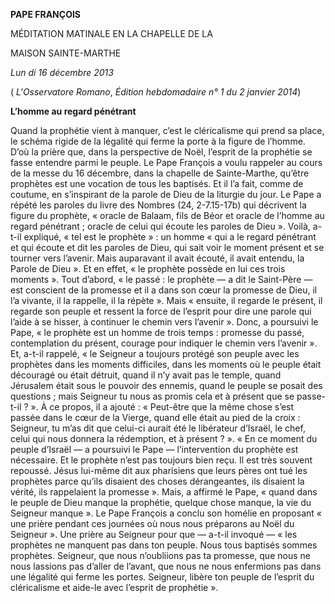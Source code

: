 **PAPE FRANÇOIS**

MÉDITATION MATINALE EN LA CHAPELLE DE LA

MAISON SAINTE-MARTHE

*Lun* *di 16 décembre 2013*

( *L'Osservatore Romano*, *Édition hebdomadaire n° 1 du 2 janvier 2014*)

**L’homme au regard pénétrant**

Quand la prophétie vient à manquer, c’est le cléricalisme qui prend sa place, le schéma rigide de la légalité qui ferme la porte à la figure de l’homme. D’où la prière que, dans la perspective de Noël, l’esprit de la prophétie se fasse entendre parmi le peuple. Le Pape François a voulu rappeler au cours de la messe du 16 décembre, dans la chapelle de Sainte-Marthe, qu’être prophètes est une vocation de tous les baptisés. Et il l’a fait, comme de coutume, en s’inspirant de la parole de Dieu de la liturgie du jour. Le Pape a répété les paroles du livre des Nombres (24, 2-7.15-17b) qui décrivent la figure du prophète, « oracle de Balaam, fils de Béor et oracle de l’homme au regard pénétrant ; oracle de celui qui écoute les paroles de Dieu ». Voilà, a-t-il expliqué, « tel est le prophète » : un homme « qui a le regard pénétrant et qui écoute et dit les paroles de Dieu, qui sait voir le moment présent et se tourner vers l’avenir. Mais auparavant il avait écouté, il avait entendu, la Parole de Dieu ». Et en effet, « le prophète possède en lui ces trois moments ». Tout d’abord, « le passé : le prophète — a dit le Saint-Père — est conscient de la promesse et il a dans son cœur la promesse de Dieu, il l’a vivante, il la rappelle, il la répète ». Mais « ensuite, il regarde le présent, il regarde son peuple et ressent la force de l’esprit pour dire une parole qui l’aide à se hisser, à continuer le chemin vers l’avenir ». Donc, a poursuivi le Pape, « le prophète est un homme de trois temps : promesse du passé, contemplation du présent, courage pour indiquer le chemin vers l’avenir ». Et, a-t-il rappelé, « le Seigneur a toujours protégé son peuple avec les prophètes dans les moments difficiles, dans les moments où le peuple était découragé ou était détruit, quand il n’y avait pas le temple, quand Jérusalem était sous le pouvoir des ennemis, quand le peuple se posait des questions ; mais Seigneur tu nous as promis cela et à présent que se passe-t-il ? ». À ce propos, il a ajouté : « Peut-être que la même chose s’est passée dans le cœur de la Vierge, quand elle était au pied de la croix : Seigneur, tu m’as dit que celui-ci aurait été le libérateur d’Israël, le chef, celui qui nous donnera la rédemption, et à présent ? ». « En ce moment du peuple d’Israël — a poursuivi le Pape — l’intervention du prophète est nécessaire. Et le prophète n’est pas toujours bien reçu. Il est très souvent repoussé. Jésus lui-même dit aux pharisiens que leurs pères ont tué les prophètes parce qu’ils disaient des choses dérangeantes, ils disaient la vérité, ils rappelaient la promesse ». Mais, a affirmé le Pape, « quand dans le peuple de Dieu manque la prophétie, quelque chose manque, la vie du Seigneur manque ». Le Pape François a conclu son homélie en proposant « une prière pendant ces journées où nous nous préparons au Noël du Seigneur ». Une prière au Seigneur pour que — a-t-il invoqué — « les prophètes ne manquent pas dans ton peuple. Nous tous baptisés sommes prophètes. Seigneur, que nous n’oubliions pas ta promesse, que nous ne nous lassions pas d’aller de l’avant, que nous ne nous enfermions pas dans une légalité qui ferme les portes. Seigneur, libère ton peuple de l’esprit du cléricalisme et aide-le avec l’esprit de prophétie ».